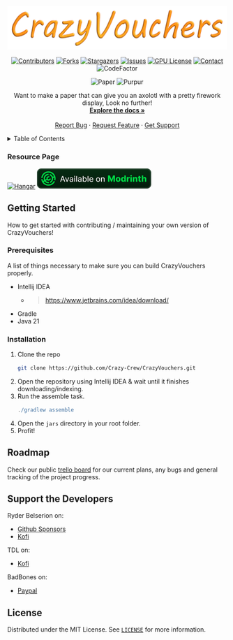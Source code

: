 <br />

<div align="center">

[![CrazyVouchers](https://raw.githubusercontent.com/RyderBelserion/Assets/main/crazycrew/webp/CrazyVouchersBanner.webp)](https://modrinth.com/plugin/crazyvouchers)

[![Contributors][contributors-shield]][contributors-url]
[![Forks][forks-shield]][forks-url]
[![Stargazers][stars-shield]][stars-url]
[![Issues][issues-shield]][issues-url]
[![GPU License][license-shield]][license-url]
[![Contact][discord-shield]][discord-url]
![CodeFactor][codefactor-shield]

![Paper](https://cdn.jsdelivr.net/gh/intergrav/devins-badges/assets/compact/supported/paper_vector.svg)
![Purpur](https://cdn.jsdelivr.net/gh/intergrav/devins-badges/assets/compact/supported/purpur_vector.svg)

  <p align="center">
    Want to make a paper that can give you an axolotl with a pretty firework display, Look no further!
    <br />
    <a href="https://docs.crazycrew.us/crazyvouchers/home"><strong>Explore the docs »</strong></a>
    <br />
    <br />
    <a href="https://github.com/Crazy-Crew/CrazyVouchers/issues/new?assignees=ryderbelserion&labels=bug&projects=&template=bugs.yml&title=%5BBug+Report%5D%3A+">Report Bug</a>
    ·
    <a href="https://github.com/Crazy-Crew/CrazyVouchers/issues/new?assignees=&labels=feature&template=feature_request.md&title=%5BFeature%5D+">Request Feature</a>
    ·
    <a href="https://discord.gg/badbones-s-live-chat-182615261403283459">Get Support</a>
  </p>
</div>

<!-- TABLE OF CONTENTS -->
<details>
  <summary>Table of Contents</summary>
  <ol>
    <li>
      <a href="#getting-started">Getting Started</a>
      <ul>
        <li><a href="#prerequisites">Prerequisites</a></li>
        <li><a href="#installation">Installation</a></li>
      </ul>
    </li>
    <li><a href="#roadmap">Roadmap</a></li>
    <li><a href="#contributing">Contributing</a></li>
    <li><a href="#license">License</a></li>
    <li><a href="#contact">Contact</a></li>
  </ol>
</details>

### Resource Page
[![Hangar](https://raw.githubusercontent.com/intergrav/devins-badges/v3/assets/compact/available/hangar_46h.png)](https://hangar.papermc.io/CrazyCrew/CrazyVouchers)
[![Modrinth](https://raw.githubusercontent.com/intergrav/devins-badges/v3/assets/compact/available/modrinth_46h.png)](https://modrinth.com/user/plugin/crazyvouchers)

## Getting Started
How to get started with contributing / maintaining your own version of CrazyVouchers!

### Prerequisites
A list of things necessary to make sure you can build CrazyVouchers properly.
* Intellij IDEA
    * > https://www.jetbrains.com/idea/download/
* Gradle
* Java 21

### Installation
1. Clone the repo
   ```sh
   git clone https://github.com/Crazy-Crew/CrazyVouchers.git
   ```
2. Open the repository using Intellij IDEA & wait until it finishes downloading/indexing.
3. Run the assemble task.
   ```gradle
   ./gradlew assemble
   ```
4. Open the `jars` directory in your root folder.
5. Profit!

## Roadmap
Check our public [trello board](https://trello.com/b/gWiGLBWI) for our current plans, any bugs and general tracking of the project progress.

## Support the Developers
Ryder Belserion on:
* [Github Sponsors](https://github.com/sponsors/ryderbelserion)
* [Kofi](https://ko-fi.com/ryderbelserion)

TDL on:
* [Kofi](https://ko-fi.com/truedarklord)

BadBones on:
* [Paypal](https://www.paypal.me/joewojcik/)

## License
Distributed under the MIT License. See [`LICENSE`](/LICENSE) for more information.

[discord-shield]: https://img.shields.io/discord/182615261403283459.svg?style=flat&logo=appveyor
[discord-url]: https://discord.gg/badbones-s-live-chat-182615261403283459

[contributors-shield]: https://img.shields.io/github/contributors/Crazy-Crew/CrazyVouchers.svg?style=flat&logo=appveyor
[contributors-url]: https://github.com/Crazy-Crew/CrazyVouchers/graphs/contributors
[forks-shield]: https://img.shields.io/github/forks/Crazy-Crew/CrazyVouchers.svg?style=flat&logo=appveyor
[forks-url]: https://github.com/Crazy-Crew/CrazyVouchers/network/members
[stars-shield]: https://img.shields.io/github/stars/Crazy-Crew/CrazyVouchers.svg?style=flat&logo=appveyor
[stars-url]: https://github.com/Crazy-Crew/CrazyVouchers/stargazers
[issues-shield]: https://img.shields.io/github/issues/Crazy-Crew/CrazyVouchers.svg?style=flat&logo=appveyor
[issues-url]: https://github.com/Crazy-Crew/CrazyVouchers/issues
[license-shield]: https://img.shields.io/github/license/Crazy-Crew/CrazyVouchers.svg?style=flat&logo=appveyor
[license-url]: https://github.com/Crazy-Crew/CrazyVouchers/blob/master/LICENSE

[codefactor-shield]: https://img.shields.io/codefactor/grade/github/Crazy-Crew/CrazyVouchers/main?style=flat&logo=appveyor
